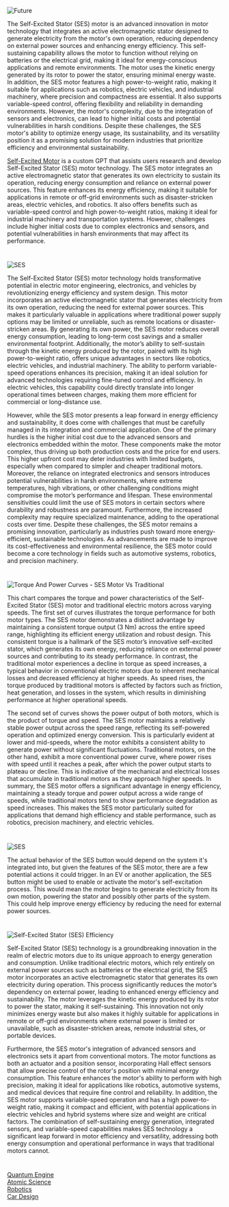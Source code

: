 ![Future](https://github.com/user-attachments/assets/7b20192d-f240-4e2b-9a40-f1e0b7482812)


The Self-Excited Stator (SES) motor is an advanced innovation in motor technology that integrates an active electromagnetic stator designed to generate electricity from the motor's own operation, reducing dependency on external power sources and enhancing energy efficiency. This self-sustaining capability allows the motor to function without relying on batteries or the electrical grid, making it ideal for energy-conscious applications and remote environments. The motor uses the kinetic energy generated by its rotor to power the stator, ensuring minimal energy waste. In addition, the SES motor features a high power-to-weight ratio, making it suitable for applications such as robotics, electric vehicles, and industrial machinery, where precision and compactness are essential. It also supports variable-speed control, offering flexibility and reliability in demanding environments. However, the motor's complexity, due to the integration of sensors and electronics, can lead to higher initial costs and potential vulnerabilities in harsh conditions. Despite these challenges, the SES motor's ability to optimize energy usage, its sustainability, and its versatility position it as a promising solution for modern industries that prioritize efficiency and environmental sustainability.

[Self-Excited Motor](https://chatgpt.com/g/g-68307d7bb86c8191ad2fe62df2d9081a-self-excited-motor) is a custom GPT that assists users research and develop Self-Excited Stator (SES) motor technology. The SES motor integrates an active electromagnetic stator that generates its own electricity to sustain its operation, reducing energy consumption and reliance on external power sources. This feature enhances its energy efficiency, making it suitable for applications in remote or off-grid environments such as disaster-stricken areas, electric vehicles, and robotics. It also offers benefits such as variable-speed control and high power-to-weight ratios, making it ideal for industrial machinery and transportation systems. However, challenges include higher initial costs due to complex electronics and sensors, and potential vulnerabilities in harsh environments that may affect its performance.

#

![SES](https://github.com/user-attachments/assets/c9b15d61-411e-4543-a2b6-59bf7f0e21dd)

The Self-Excited Stator (SES) motor technology holds transformative potential in electric motor engineering, electronics, and vehicles by revolutionizing energy efficiency and system design. This motor incorporates an active electromagnetic stator that generates electricity from its own operation, reducing the need for external power sources. This makes it particularly valuable in applications where traditional power supply options may be limited or unreliable, such as remote locations or disaster-stricken areas. By generating its own power, the SES motor reduces overall energy consumption, leading to long-term cost savings and a smaller environmental footprint. Additionally, the motor’s ability to self-sustain through the kinetic energy produced by the rotor, paired with its high power-to-weight ratio, offers unique advantages in sectors like robotics, electric vehicles, and industrial machinery. The ability to perform variable-speed operations enhances its precision, making it an ideal solution for advanced technologies requiring fine-tuned control and efficiency. In electric vehicles, this capability could directly translate into longer operational times between charges, making them more efficient for commercial or long-distance use.

However, while the SES motor presents a leap forward in energy efficiency and sustainability, it does come with challenges that must be carefully managed in its integration and commercial application. One of the primary hurdles is the higher initial cost due to the advanced sensors and electronics embedded within the motor. These components make the motor complex, thus driving up both production costs and the price for end users. This higher upfront cost may deter industries with limited budgets, especially when compared to simpler and cheaper traditional motors. Moreover, the reliance on integrated electronics and sensors introduces potential vulnerabilities in harsh environments, where extreme temperatures, high vibrations, or other challenging conditions might compromise the motor’s performance and lifespan. These environmental sensitivities could limit the use of SES motors in certain sectors where durability and robustness are paramount. Furthermore, the increased complexity may require specialized maintenance, adding to the operational costs over time. Despite these challenges, the SES motor remains a promising innovation, particularly as industries push toward more energy-efficient, sustainable technologies. As advancements are made to improve its cost-effectiveness and environmental resilience, the SES motor could become a core technology in fields such as automotive systems, robotics, and precision machinery.

#

![Torque And Power Curves - SES Motor Vs Traditional](https://github.com/user-attachments/assets/4be96560-54c3-43d4-b544-0fccda4b79c3)

This chart compares the torque and power characteristics of the Self-Excited Stator (SES) motor and traditional electric motors across varying speeds. The first set of curves illustrates the torque performance for both motor types. The SES motor demonstrates a distinct advantage by maintaining a consistent torque output (3 Nm) across the entire speed range, highlighting its efficient energy utilization and robust design. This consistent torque is a hallmark of the SES motor’s innovative self-excited stator, which generates its own energy, reducing reliance on external power sources and contributing to its steady performance. In contrast, the traditional motor experiences a decline in torque as speed increases, a typical behavior in conventional electric motors due to inherent mechanical losses and decreased efficiency at higher speeds. As speed rises, the torque produced by traditional motors is affected by factors such as friction, heat generation, and losses in the system, which results in diminishing performance at higher operational speeds.

The second set of curves shows the power output of both motors, which is the product of torque and speed. The SES motor maintains a relatively stable power output across the speed range, reflecting its self-powered operation and optimized energy conversion. This is particularly evident at lower and mid-speeds, where the motor exhibits a consistent ability to generate power without significant fluctuations. Traditional motors, on the other hand, exhibit a more conventional power curve, where power rises with speed until it reaches a peak, after which the power output starts to plateau or decline. This is indicative of the mechanical and electrical losses that accumulate in traditional motors as they approach higher speeds. In summary, the SES motor offers a significant advantage in energy efficiency, maintaining a steady torque and power output across a wide range of speeds, while traditional motors tend to show performance degradation as speed increases. This makes the SES motor particularly suited for applications that demand high efficiency and stable performance, such as robotics, precision machinery, and electric vehicles.

#

![SES](https://github.com/user-attachments/assets/8e4e9be0-841f-46a6-8dba-09a7712f63b5)

The actual behavior of the SES button would depend on the system it's integrated into, but given the features of the SES motor, there are a few potential actions it could trigger. In an EV or another application, the SES button might be used to enable or activate the motor's self-excitation process. This would mean the motor begins to generate electricity from its own motion, powering the stator and possibly other parts of the system. This could help improve energy efficiency by reducing the need for external power sources.

#

![Self-Excited Stator (SES) Efficiency](https://github.com/user-attachments/assets/52b69ab0-c133-4081-ad16-e0bcd8d5f889)

Self-Excited Stator (SES) technology is a groundbreaking innovation in the realm of electric motors due to its unique approach to energy generation and consumption. Unlike traditional electric motors, which rely entirely on external power sources such as batteries or the electrical grid, the SES motor incorporates an active electromagnetic stator that generates its own electricity during operation. This process significantly reduces the motor’s dependency on external power, leading to enhanced energy efficiency and sustainability. The motor leverages the kinetic energy produced by its rotor to power the stator, making it self-sustaining. This innovation not only minimizes energy waste but also makes it highly suitable for applications in remote or off-grid environments where external power is limited or unavailable, such as disaster-stricken areas, remote industrial sites, or portable devices.

Furthermore, the SES motor's integration of advanced sensors and electronics sets it apart from conventional motors. The motor functions as both an actuator and a position sensor, incorporating Hall effect sensors that allow precise control of the rotor's position with minimal energy consumption. This feature enhances the motor's ability to perform with high precision, making it ideal for applications like robotics, automotive systems, and medical devices that require fine control and reliability. In addition, the SES motor supports variable-speed operation and has a high power-to-weight ratio, making it compact and efficient, with potential applications in electric vehicles and hybrid systems where size and weight are critical factors. The combination of self-sustaining energy generation, integrated sensors, and variable-speed capabilities makes SES technology a significant leap forward in motor efficiency and versatility, addressing both energy consumption and operational performance in ways that traditional motors cannot.

#

[Quantum Engine](https://chatgpt.com/g/g-67a43c96f6d481919c705965019312be-quantum-engine)
<br>
[Atomic Science](https://github.com/sourceduty/Atomic_Science)
<br>
[Robotics](https://github.com/sourceduty/Robotics)
<br>
[Car Design](https://github.com/sourceduty/Car_Design)
